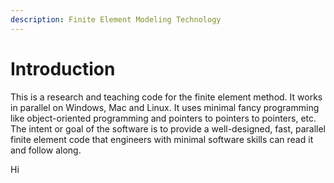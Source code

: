 ```yaml
---
description: Finite Element Modeling Technology
---
```


# Introduction

This is a research and teaching code for the finite element method. It works in parallel on Windows, Mac and Linux. It uses minimal fancy programming like object-oriented programming and pointers to pointers to pointers, etc. The intent or goal of the software is to provide a well-designed, fast, parallel finite element code that engineers with minimal software skills can read it and follow along. 

Hi

